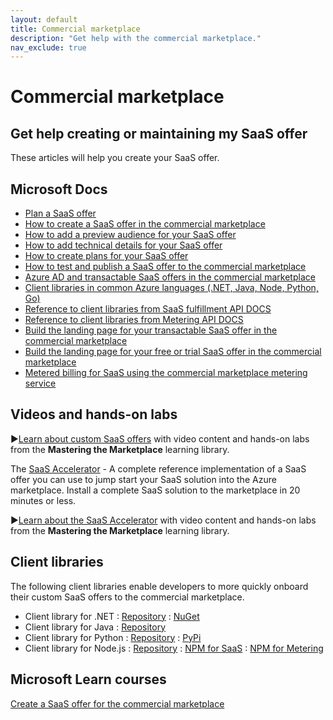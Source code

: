 ```yaml
---
layout: default
title: Commercial marketplace
description: "Get help with the commercial marketplace."
nav_exclude: true
---
```


# Commercial marketplace

## Get help creating or maintaining my SaaS offer

These articles will help you create your SaaS offer. 

## Microsoft Docs

- [Plan a SaaS offer](http://https://docs.microsoft.com/azure/marketplace/plan-saas-offer)
- [How to create a SaaS offer in the commercial marketplace](https://docs.microsoft.com/azure/marketplace/create-new-saas-offer)
- [How to add a preview audience for your SaaS offer](https://docs.microsoft.com/azure/marketplace/create-new-saas-offer-preview)
- [How to add technical details for your SaaS offer](https://docs.microsoft.com/azure/marketplace/create-new-saas-offer-technical)
- [How to create plans for your SaaS offer](https://docs.microsoft.com/azure/marketplace/create-new-saas-offer-plans)
- [How to test and publish a SaaS offer to the commercial marketplace](https://docs.microsoft.com/azure/marketplace/test-publish-saas-offer)
- [Azure AD and transactable SaaS offers in the commercial marketplace](https://docs.microsoft.com/azure/marketplace/azure-ad-saas)
- [Client libraries in common Azure languages (.NET, Java, Node, Python, Go)](#No-content-for-this-topic)
- [Reference to client libraries from SaaS fulfillment API DOCS](https://docs.microsoft.com/azure/marketplace/partner-center-portal/pc-saas-fulfillment-api-v2)
- [Reference to client libraries from Metering API DOCS](https://docs.microsoft.com/azure/marketplace/partner-center-portal/marketplace-metering-service-apis)
- [Build the landing page for your transactable SaaS offer in the commercial marketplace](https://docs.microsoft.com/azure/marketplace/azure-ad-transactable-saas-landing-page)
- [Build the landing page for your free or trial SaaS offer in the commercial marketplace](https://docs.microsoft.com/azure/marketplace/azure-ad-free-or-trial-landing-page)
- [Metered billing for SaaS using the commercial marketplace metering service](https://docs.microsoft.com/azure/marketplace/partner-center-portal/saas-metered-billing)

## Videos and hands-on labs

▶️[Learn about custom SaaS offers](https://aka.ms/Mastering-the-Marketplace/saas) with video content and hands-on labs from the **Mastering the Marketplace** learning library.

The [SaaS Accelerator](https://github.com/Azure/Commercial-Marketplace-SaaS-Accelerator) - A complete reference implementation of a SaaS offer you can use to jump start your SaaS solution into the Azure marketplace. Install a complete SaaS solution to the marketplace in 20 minutes or less.

▶️[Learn about the SaaS Accelerator](https://aka.ms/Mastering-the-Marketplace/saas-accelerator) with video content and hands-on labs from the **Mastering the Marketplace** learning library.

## Client libraries

The following client libraries enable developers to more quickly onboard their custom SaaS offers to the commercial marketplace.

- Client library for .NET : [Repository](https://github.com/microsoft/commercial-marketplace-client-dotnet) : [NuGet](https://www.nuget.org/packages/Marketplace.SaaS.Client)
- Client library for Java : [Repository](https://github.com/microsoft/commercial-marketplace-client-java)
- Client library for Python : [Repository](https://github.com/microsoft/commercial-marketplace-client-python) : [PyPi](https://pypi.org/project/azuremarketplace/)
- Client library for Node.js : [Repository](https://github.com/microsoft/commercial-marketplace-client-node) : [NPM for SaaS](https://www.npmjs.com/package/microsoft.marketplace.saas) : [NPM for Metering](https://www.npmjs.com/package/microsoft.marketplace.metering)

## Microsoft Learn courses

[Create a SaaS offer for the commercial marketplace](https://docs.microsoft.com/learn/modules/create-saas-offer-commercial-marketplace/)